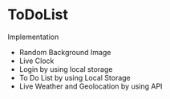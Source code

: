 # ToDoList

Implementation
- Random Background Image
- Live Clock 
- Login by using local storage 
- To Do List by using Local Storage 
- Live Weather and Geolocation by using API

  
